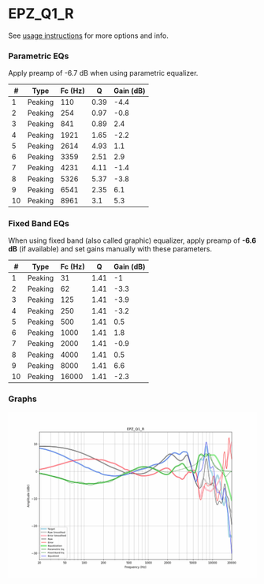 # EPZ_Q1_R
See [usage instructions](https://github.com/jaakkopasanen/AutoEq#usage) for more options and info.

### Parametric EQs
Apply preamp of -6.7 dB when using parametric equalizer.

|   # | Type    |   Fc (Hz) |    Q |   Gain (dB) |
|-----|---------|-----------|------|-------------|
|   1 | Peaking |       110 | 0.39 |        -4.4 |
|   2 | Peaking |       254 | 0.97 |        -0.8 |
|   3 | Peaking |       841 | 0.89 |         2.4 |
|   4 | Peaking |      1921 | 1.65 |        -2.2 |
|   5 | Peaking |      2614 | 4.93 |         1.1 |
|   6 | Peaking |      3359 | 2.51 |         2.9 |
|   7 | Peaking |      4231 | 4.11 |        -1.4 |
|   8 | Peaking |      5326 | 5.37 |        -3.8 |
|   9 | Peaking |      6541 | 2.35 |         6.1 |
|  10 | Peaking |      8961 | 3.1  |         5.3 |

### Fixed Band EQs
When using fixed band (also called graphic) equalizer, apply preamp of **-6.6 dB** (if available) and set gains manually with these parameters.

|   # | Type    |   Fc (Hz) |    Q |   Gain (dB) |
|-----|---------|-----------|------|-------------|
|   1 | Peaking |        31 | 1.41 |        -1   |
|   2 | Peaking |        62 | 1.41 |        -3.3 |
|   3 | Peaking |       125 | 1.41 |        -3.9 |
|   4 | Peaking |       250 | 1.41 |        -3.2 |
|   5 | Peaking |       500 | 1.41 |         0.5 |
|   6 | Peaking |      1000 | 1.41 |         1.8 |
|   7 | Peaking |      2000 | 1.41 |        -0.9 |
|   8 | Peaking |      4000 | 1.41 |         0.5 |
|   9 | Peaking |      8000 | 1.41 |         6.6 |
|  10 | Peaking |     16000 | 1.41 |        -2.3 |

### Graphs
![](./EPZ_Q1_R.png)
